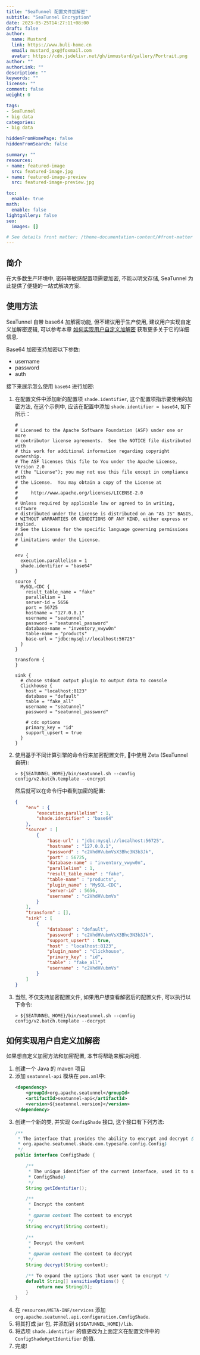 ```yaml
---
title: "SeaTunnel 配置文件加解密"
subtitle: "SeaTunnel Encryption"
date: 2023-05-25T14:27:11+08:00
draft: false
author:
  name: Mustard	
  link: https://www.buli-home.cn
  email: mustard_gxg@foxmail.com
  avatar: https://cdn.jsdelivr.net/gh/immustard/gallery/Portrait.png
author: ""
authorLink: ""
description: ""
keywords: ""
license: ""
comment: false
weight: 0

tags:
- SeaTunnel
- big data
categories:
- big data

hiddenFromHomePage: false
hiddenFromSearch: false

summary: ""
resources:
- name: featured-image
  src: featured-image.jpg
- name: featured-image-preview
  src: featured-image-preview.jpg

toc:
  enable: true
math:
  enable: false
lightgallery: false
seo:
  images: []

# See details front matter: /theme-documentation-content/#front-matter
---
```


<!--more-->



## 简介
在大多数生产环境中, 密码等敏感配置项需要加密, 不能以明文存储, SeaTunnel 为此提供了便捷的一站式解决方案. 

## 使用方法
SeaTunnel 自带 base64 加解密功能, 但不建议用于生产使用, 建议用户实现自定义加解密逻辑, 可以参考本章 [如何实现用户自定义加解密](#如何实现用户自定义加解密) 获取更多关于它的详细信息. 

Base64 加密支持加密以下参数:
* username
* password
* auth

接下来展示怎么使用 `base64` 进行加密:
1. 在配置文件中添加新的配置项 `shade.identifier`, 这个配置项指示要使用的加密方法, 在这个示例中, 应该在配置中添加 `shade.identifier = base64`, 如下所示：
	```config
	#
	# Licensed to the Apache Software Foundation (ASF) under one or more
	# contributor license agreements.  See the NOTICE file distributed with
	# this work for additional information regarding copyright ownership.
	# The ASF licenses this file to You under the Apache License, Version 2.0
	# (the "License"); you may not use this file except in compliance with
	# the License.  You may obtain a copy of the License at
	#
	#     http://www.apache.org/licenses/LICENSE-2.0
	#
	# Unless required by applicable law or agreed to in writing, software
	# distributed under the License is distributed on an "AS IS" BASIS,
	# WITHOUT WARRANTIES OR CONDITIONS OF ANY KIND, either express or implied.
	# See the License for the specific language governing permissions and
	# limitations under the License.
	#
	
	env {
	  execution.parallelism = 1
	  shade.identifier = "base64"
	}
	
	source {
	  MySQL-CDC {
		result_table_name = "fake"
		parallelism = 1
		server-id = 5656
		port = 56725
		hostname = "127.0.0.1"
		username = "seatunnel"
		password = "seatunnel_password"
		database-name = "inventory_vwyw0n"
		table-name = "products"
		base-url = "jdbc:mysql://localhost:56725"
	  }
	}
	
	transform {
	}
	
	sink {
	  # choose stdout output plugin to output data to console
	  Clickhouse {
		host = "localhost:8123"
		database = "default"
		table = "fake_all"
		username = "seatunnel"
		password = "seatunnel_password"
	
		# cdc options
		primary_key = "id"
		support_upsert = true
	  }
	}	
	```
2. 使用基于不同计算引擎的命令行来加密配置文件, 🌰中使用 Zeta (SeaTunnel 自研):
	```shell
	> ${SEATUNNEL_HOME}/bin/seatunnel.sh --config config/v2.batch.template --encrypt
	```
	然后就可以在命令行中看到加密的配置:
	```json
	{
		"env" : {
			"execution.parallelism" : 1,
			"shade.identifier" : "base64"
		},
		"source" : [
			{
				"base-url" : "jdbc:mysql://localhost:56725",
				"hostname" : "127.0.0.1",
				"password" : "c2VhdHVubmVsX3Bhc3N3b3Jk",
				"port" : 56725,
				"database-name" : "inventory_vwyw0n",
				"parallelism" : 1,
				"result_table_name" : "fake",
				"table-name" : "products",
				"plugin_name" : "MySQL-CDC",
				"server-id" : 5656,
				"username" : "c2VhdHVubmVs"
			}
		],
		"transform" : [],
		"sink" : [
			{
				"database" : "default",
				"password" : "c2VhdHVubmVsX3Bhc3N3b3Jk",
				"support_upsert" : true,
				"host" : "localhost:8123",
				"plugin_name" : "Clickhouse",
				"primary_key" : "id",
				"table" : "fake_all",
				"username" : "c2VhdHVubmVs"
			}
		]
	}
	```
3. 当然, 不仅支持加密配置文件, 如果用户想查看解密后的配置文件, 可以执行以下命令: 
	```shell
	> ${SEATUNNEL_HOME}/bin/seatunnel.sh --config config/v2.batch.template --decrypt
	```
	
## 如何实现用户自定义加解密
如果想自定义加密方法和加密配置, 本节将帮助来解决问题. 

1. 创建一个 Java 的 maven 项目
2. 添加 `seatunnel-api` 模块在 `pom.xml`中:
	```xml
	<dependency>
		<groupId>org.apache.seatunnel</groupId>
		<artifactId>seatunnel-api</artifactId>
		<version>${seatunnel.version}</version>
	</dependency>
	```
3. 创建一个新的类, 并实现 `ConfigShade` 接口, 这个接口有下列方法:
	```java
	/**
	 * The interface that provides the ability to encrypt and decrypt {@link
	 * org.apache.seatunnel.shade.com.typesafe.config.Config}
	 */
	public interface ConfigShade {
	
		/**
		 * The unique identifier of the current interface, used it to select the correct {@link
		 * ConfigShade}
		 */
		String getIdentifier();
	
		/**
		 * Encrypt the content
		 *
		 * @param content The content to encrypt
		 */
		String encrypt(String content);
	
		/**
		 * Decrypt the content
		 *
		 * @param content The content to decrypt
		 */
		String decrypt(String content);
	
		/** To expand the options that user want to encrypt */
		default String[] sensitiveOptions() {
			return new String[0];
		}
	}
	```
4. 在 `resources/META-INF/services` 添加 `org.apache.seatunnel.api.configuration.ConfigShade`.
5. 将其打成 jar 包, 并添加到 `${SEATUNNEL_HOME}/lib`.
6. 将选项 `shade.identifier` 的值更改为上面定义在配置文件中的 `ConfigShade#getIdentifier` 的值. 
7. 完成! 
